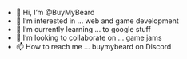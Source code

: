 - 👋 Hi, I’m @BuyMyBeard
- 👀 I’m interested in ... web and game development
- 🌱 I’m currently learning ... to google stuff
- 💞️ I’m looking to collaborate on ... game jams
- 📫 How to reach me ... buymybeard on Discord

<!---
BuyMyBeard/BuyMyBeard is a ✨ special ✨ repository because its `README.md` (this file) appears on your GitHub profile.
You can click the Preview link to take a look at your changes.
--->
